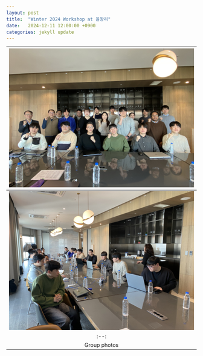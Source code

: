 ```yaml
---
layout: post
title:  "Winter 2024 Workshop at 을왕리"
date:   2024-12-11 12:00:00 +0900
categories: jekyll update
---
```


| ![image_1](https://github.com/Inha-ERE/cure.github.io/blob/main/_images/2024winter_1.jpg?raw=true) | 
|:--:| 
| ![image_2](https://github.com/Inha-ERE/cure.github.io/blob/main/_images/2024winter_2.jpg?raw=true)  |
|:--:| 
|Group photos| 